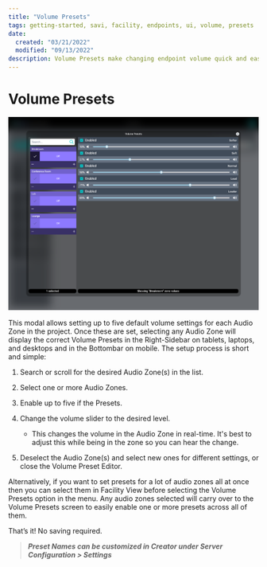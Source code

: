 ```yaml
---
title: "Volume Presets"
tags: getting-started, savi, facility, endpoints, ui, volume, presets
date:
  created: "03/21/2022"
  modified: "09/13/2022"
description: Volume Presets make changing endpoint volume quick and easy.
---
```


# Volume Presets
<a href="../../../Assets/Knowledge-Base/User-Interface/Facility/facility-volume-presets-editor.png">
  <img src="../../../Assets/Knowledge-Base/User-Interface/Facility/facility-volume-presets-editor.png" alt="Volume Presets Editor" width="700" height="">
</a>

This modal allows setting up to five default volume settings for each Audio Zone in the project. Once these are set, selecting any Audio Zone will display the correct Volume Presets in the Right-Sidebar on tablets, laptops, and desktops and in the Bottombar on mobile. The setup process is short and simple:

1. Search or scroll for the desired Audio Zone(s) in the list.

2. Select one or more Audio Zones.

3. Enable up to five if the Presets.

4. Change the volume slider to the desired level.
    * This changes the volume in the Audio Zone in real-time. It's best to adjust this while being in the zone so you can hear the change.

5. Deselect the Audio Zone(s) and select new ones for different settings, or close the Volume Preset Editor.

Alternatively, if you want to set presets for a lot of audio zones all at once then you can select them in Facility View before selecting the Volume Presets option in the menu. Any audio zones selected will carry over to the Volume Presets screen to easily enable one or more presets across all of them.

That’s it! No saving required.

>***Preset Names can be customized in Creator under Server Configuration > Settings***

